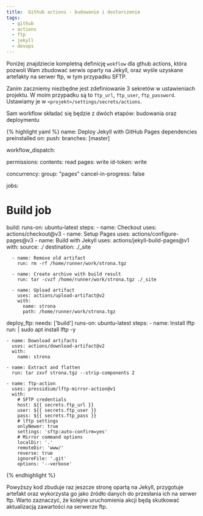 ```yaml
---
title:  Github actions - budowanie i dostarczenie
tags:
  - github
  - actions
  - ftp
  - jekyll
  - devops
---
```

Poniżej znajdziecie kompletną definicję `wokflow` dla gthub actions, która pozwoli Wam zbudować serwis oparty na Jekyll, 
oraz wyśle uzyskane artefakty na serwer ftp, w tym przypadku SFTP.

Zanim zaczniemy niezbędne jest zdefiniowanie 3 sekretów w ustawieniach projektu. W moim przypadku są to `ftp_url`, `ftp_user`, `ftp_password`.
Ustawiamy je w `<projekt>/settings/secrets/actions`.

Sam workflow składać się będzie z dwóch etapów: budowania oraz deploymentu

{% highlight yaml %}
name: Deploy Jekyll with GitHub Pages dependencies preinstalled
on:
  push:
    branches: [master]

  workflow_dispatch:

permissions:
  contents: read
  pages: write
  id-token: write

concurrency:
  group: "pages"
  cancel-in-progress: false

jobs:
  # Build job
  build:
    runs-on: ubuntu-latest
    steps:
      - name: Checkout
        uses: actions/checkout@v3
      - name: Setup Pages
        uses: actions/configure-pages@v3
      - name: Build with Jekyll
        uses: actions/jekyll-build-pages@v1
        with:
          source: ./
          destination: ./_site
          
      - name: Remove old artifact
        run: rm -rf /home/runner/work/strona.tgz
        
      - name: Create archive with build result
        run: tar -cvzf /home/runner/work/strona.tgz ./_site
  
      - name: Upload artifact
        uses: actions/upload-artifact@v2
        with:
          name: strona
          path: /home/runner/work/strona.tgz

  deploy_ftp:
    needs: ['build']
    runs-on: ubuntu-latest
    steps:
    - name: Install lftp
      run: |
        sudo apt install lftp -y
    
    - name: Download artifacts
      uses: actions/download-artifact@v2
      with:
        name: strona

    - name: Extract and flatten
      run: tar zxvf strona.tgz --strip-components 2

    - name: ftp-action
      uses: pressidium/lftp-mirror-action@v1
      with:
        # SFTP credentials
        host: ${{ secrets.ftp_url }}
        user: ${{ secrets.ftp_user }}
        pass: ${{ secrets.ftp_pass }}
        # lftp settings
        onlyNewer: true
        settings: 'sftp:auto-confirm=yes'
        # Mirror command options
        localDir: '.'
        remoteDir: 'www/'
        reverse: true
        ignoreFile: '.git'
        options: '--verbose'

{% endhighlight %}

Powyższy kod zbuduje raz jeszcze stronę opartą na Jekyll, przygotuje artefakt oraz wykorzysta go jako źródło danych do przesłania ich na serwer ftp.
Warto zaznaczyć, że kolejne uruchomienia akcji będą skutkować aktualizacją zawartości na serwerze ftp.
